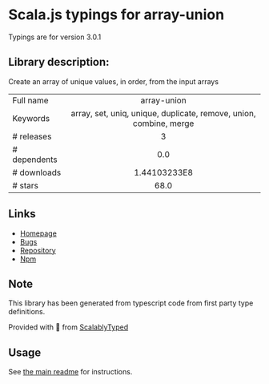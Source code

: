 
# Scala.js typings for array-union

Typings are for version 3.0.1

## Library description:
Create an array of unique values, in order, from the input arrays

|                    |                 |
| ------------------ | :-------------: |
| Full name          | array-union |
| Keywords           | array, set, uniq, unique, duplicate, remove, union, combine, merge |
| # releases         | 3 |
| # dependents       | 0.0 |
| # downloads        | 1.44103233E8 |
| # stars            | 68.0 |

## Links
- [Homepage](https://github.com/sindresorhus/array-union#readme)
- [Bugs](https://github.com/sindresorhus/array-union/issues)
- [Repository](https://github.com/sindresorhus/array-union)
- [Npm](https://www.npmjs.com/package/array-union)
    


## Note
This library has been generated from typescript code from first party type definitions.

Provided with :purple_heart: from [ScalablyTyped](https://github.com/oyvindberg/ScalablyTyped)

## Usage
See [the main readme](../../readme.md) for instructions.


